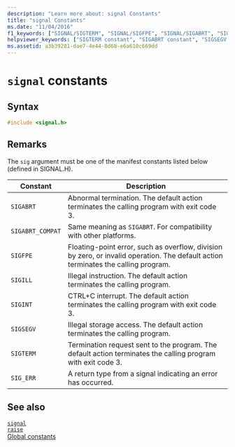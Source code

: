 ```yaml
---
description: "Learn more about: signal Constants"
title: "signal Constants"
ms.date: "11/04/2016"
f1_keywords: ["SIGNAL/SIGTERM", "SIGNAL/SIGFPE", "SIGNAL/SIGABRT", "SIGNAL/SIGILL", "SIGNAL/SIGINT", "SIGNAL/SIGSEGV", "SIGNAL/SIGABRT_COMPAT", "SIGTERM", "SIGFPE", "SIGABRT", "SIGILL", "SIGINT", "SIGSEGV", "SIGABRT_COMPAT"]
helpviewer_keywords: ["SIGTERM constant", "SIGABRT constant", "SIGSEGV constant", "SIGFPE constant", "SIGINT constant", "signal constants", "SIGILL constant"]
ms.assetid: a3b39281-dae7-4e44-8d68-e6a610c669dd
---
```

# `signal` constants

## Syntax

```C
#include <signal.h>
```

## Remarks

The `sig` argument must be one of the manifest constants listed below (defined in SIGNAL.H).

| Constant | Description |
|---|---|
| `SIGABRT` | Abnormal termination. The default action terminates the calling program with exit code 3. |
| `SIGABRT_COMPAT` | Same meaning as `SIGABRT`. For compatibility with other platforms. |
| `SIGFPE` | Floating-point error, such as overflow, division by zero, or invalid operation. The default action terminates the calling program. |
| `SIGILL` | Illegal instruction. The default action terminates the calling program. |
| `SIGINT` | CTRL+C interrupt. The default action terminates the calling program with exit code 3. |
| `SIGSEGV` | Illegal storage access. The default action terminates the calling program. |
| `SIGTERM` | Termination request sent to the program. The default action terminates the calling program with exit code 3. |
| `SIG_ERR` | A return type from a signal indicating an error has occurred. |

## See also

[`signal`](./reference/signal.md)\
[`raise`](./reference/raise.md)\
[Global constants](./global-constants.md)
